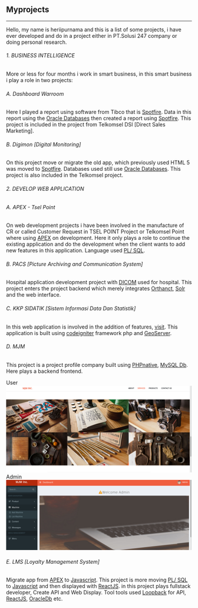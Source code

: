 ## Myprojects
---
Hello, my name is heriipurnama and this is a list of some projects, i have ever developed and do in a project either in PT.Solusi 247 company or doing personal research.

###### 1. BUSINESS INTELLIGENCE
More or less for four months i work in smart business, in this smart business i play a role in two projects:

###### A. Dashboard Warroom
Here I played a report using software from Tibco that is [Spotfire](https://spotfire.tibco.com/). Data in this report using the [Oracle Databases](https://www.oracle.com/index.html) then created a report using [Spotfire](https://spotfire.tibco.com/). This project is included in the project from Telkomsel DSI [Direct Sales Marketing].

###### B. Digimon [Digital Monitoring]
On this project move or migrate the old app, which previously used HTML 5 was moved to [Spotfire](https://spotfire.tibco.com/). Databases used still use [Oracle Databases](https://www.oracle.com/index.html). This project is also included in the Telkomsel project.

###### 2. DEVELOP WEB APPLICATION
###### A. APEX - Tsel Point
On web development projects i have been involved in the manufacture of CR or called Customer Request in TSEL POINT Project or Telkomsel Point where using [APEX](https://apex.oracle.com/en/) on development. Here it only plays a role to continue the existing application and do the development when the client wants to add new features in this application. Language used [PL/ SQL](http://www.oracle.com/technetwork/database/features/plsql/index.html).
###### B. PACS [Picture Archiving and Communication System]
Hospital application development project with [DICOM](https://www.dicomstandard.org/) used for hospital. This project enters the project backend which merely integrates [Orthanct](https://www.orthanc-server.com/), [Solr](http://lucene.apache.org/solr/) and the web interface.

###### C. KKP SIDATIK [Sistem Informasi Data Dan Statistik]
In this web application is involved in the addition of features, [visit](http://sidatik.kkp.go.id/).
This application is built using [codeigniter](https://www.codeigniter.com/) framework php and [GeoServer](http://geoserver.org/).
###### D. MJM
This project is a project profile company built using [PHPnative](http://php.net/), [MySQL Db](https://www.mysql.com/). Here plays a backend frontend.

User
![mjm](images/mjm.png)
Admin
![mjm](images/mjmAdmin.png)
###### E. LMS [Loyalty Management System]
Migrate app from [APEX](https://apex.oracle.com/en/) to [Javascript](https://www.javascript.com/). This project is more moving [PL/ SQL](http://www.oracle.com/technetwork/database/features/plsql/index.html) to [Javascript](https://www.javascript.com/) and then displayed with [ReactJS](reactjs.org).
in this project plays fullstack developer, Create API and Web Display.
Tool tools used [Loopback](https://loopback.io/) for API, [ReactJS](reactjs.org), [OracleDb](https://www.oracle.com/index.html) etc.
